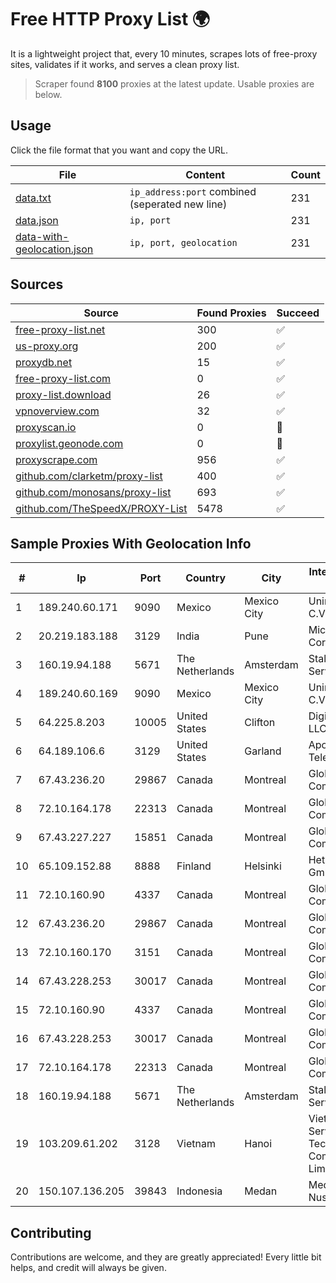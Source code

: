 
# Free HTTP Proxy List 🌍

It is a lightweight project that, every 10 minutes, scrapes lots of free-proxy sites, validates if it works, and serves a clean proxy list.


> Scraper found **8100** proxies at the latest update. Usable proxies are below.

## Usage

Click the file format that you want and copy the URL.


|File|Content|Count|
|----|-------|-----|
|[data.txt](https://raw.githubusercontent.com/themiralay/Proxy-List-World/master/data.txt)|`ip_address:port` combined (seperated new line)|231|
|[data.json](https://raw.githubusercontent.com/themiralay/Proxy-List-World/master/data.json)|`ip, port`|231|
|[data-with-geolocation.json](https://raw.githubusercontent.com/themiralay/Proxy-List-World/master/data-with-geolocation.json)|`ip, port, geolocation`|231|

## Sources

|Source|Found Proxies|Succeed|
|------|-------------|-------|
|[free-proxy-list.net](https://free-proxy-list.net)|300|✅|
|[us-proxy.org](https://www.us-proxy.org)|200|✅|
|[proxydb.net](http://proxydb.net)|15|✅|
|[free-proxy-list.com](https://free-proxy-list.com/?page=&port=&type%5B%5D=http&type%5B%5D=https&up_time=0&search=Search)|0|✅|
|[proxy-list.download](https://www.proxy-list.download/HTTP)|26|✅|
|[vpnoverview.com](https://vpnoverview.com/privacy/anonymous-browsing/free-proxy-servers)|32|✅|
|[proxyscan.io](https://www.proxyscan.io)|0|🚫|
|[proxylist.geonode.com](https://proxylist.geonode.com/api/proxy-list?limit=300&page=1&sort_by=lastChecked&sort_type=desc&protocols=http,https)|0|🚫|
|[proxyscrape.com](https://api.proxyscrape.com/v2/?request=displayproxies&protocol=http&timeout=10000&country=all&ssl=all&anonymity=all)|956|✅|
|[github.com/clarketm/proxy-list](https://raw.githubusercontent.com/clarketm/proxy-list/master/proxy-list-raw.txt)|400|✅|
|[github.com/monosans/proxy-list](https://raw.githubusercontent.com/monosans/proxy-list/main/proxies/http.txt)|693|✅|
|[github.com/TheSpeedX/PROXY-List](https://raw.githubusercontent.com/TheSpeedX/PROXY-List/master/http.txt)|5478|✅|


## Sample Proxies With Geolocation Info

|#|Ip|Port|Country|City|Internet Service Provider|
|-|--|----|-------|----|-------------------------|
|1|189.240.60.171|9090|Mexico|Mexico City|Uninet S.A. de C.V.|
|2|20.219.183.188|3129|India|Pune|Microsoft Corporation|
|3|160.19.94.188|5671|The Netherlands|Amsterdam|Stallion Network Services Limited|
|4|189.240.60.169|9090|Mexico|Mexico City|Uninet S.A. de C.V.|
|5|64.225.8.203|10005|United States|Clifton|DigitalOcean, LLC|
|6|64.189.106.6|3129|United States|Garland|Apogee Telecom Inc.|
|7|67.43.236.20|29867|Canada|Montreal|GloboTech Communications|
|8|72.10.164.178|22313|Canada|Montreal|GloboTech Communications|
|9|67.43.227.227|15851|Canada|Montreal|GloboTech Communications|
|10|65.109.152.88|8888|Finland|Helsinki|Hetzner Online GmbH|
|11|72.10.160.90|4337|Canada|Montreal|GloboTech Communications|
|12|67.43.236.20|29867|Canada|Montreal|GloboTech Communications|
|13|72.10.160.170|3151|Canada|Montreal|GloboTech Communications|
|14|67.43.228.253|30017|Canada|Montreal|GloboTech Communications|
|15|72.10.160.90|4337|Canada|Montreal|GloboTech Communications|
|16|67.43.228.253|30017|Canada|Montreal|GloboTech Communications|
|17|72.10.164.178|22313|Canada|Montreal|GloboTech Communications|
|18|160.19.94.188|5671|The Netherlands|Amsterdam|Stallion Network Services Limited|
|19|103.209.61.202|3128|Vietnam|Hanoi|Vietserver Services Technology Company Limited|
|20|150.107.136.205|39843|Indonesia|Medan|Media Antar Nusa PT.|



## Contributing

Contributions are welcome, and they are greatly appreciated! Every
little bit helps, and credit will always be given.

